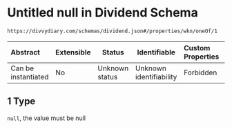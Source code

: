 # Untitled null in Dividend Schema

```txt
https://divvydiary.com/schemas/dividend.json#/properties/wkn/oneOf/1
```

| Abstract            | Extensible | Status         | Identifiable            | Custom Properties | Additional Properties | Access Restrictions | Defined In                                                             |
| :------------------ | ---------- | -------------- | ----------------------- | :---------------- | --------------------- | ------------------- | ---------------------------------------------------------------------- |
| Can be instantiated | No         | Unknown status | Unknown identifiability | Forbidden         | Allowed               | none                | [dividend.json\*](../src/schemas/dividend.json "open original schema") |

## 1 Type

`null`, the value must be null
